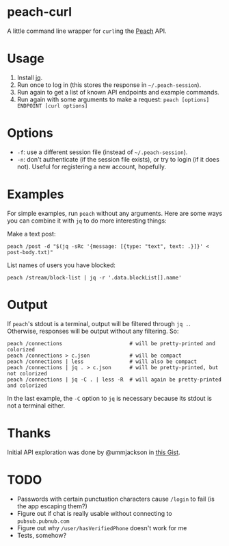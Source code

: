 # peach-curl

A little command line wrapper for `curl`ing the
[Peach](http://peach.cool/) API.

# Usage

1. Install [jq](https://stedolan.github.io/jq/).
2. Run once to log in (this stores the response in `~/.peach-session`).
3. Run again to get a list of known API endpoints and example commands.
4. Run again with some arguments to make a request: `peach [options] ENDPOINT [curl options]`

# Options

- `-f`: use a different session file (instead of `~/.peach-session`).
- `-n`: don't authenticate (if the session file exists), or try to login
  (if it does not). Useful for registering a new account, hopefully.

# Examples

For simple examples, run `peach` without any arguments. Here are some
ways you can combine it with `jq` to do more interesting things:

Make a text post:

    peach /post -d "$(jq -sRc '{message: [{type: "text", text: .}]}' < post-body.txt)"

List names of users you have blocked:

    peach /stream/block-list | jq -r '.data.blockList[].name'

# Output

If `peach`'s stdout is a terminal, output will be filtered through `jq
.`. Otherwise, responses will be output without any filtering. So:

    peach /connections                      # will be pretty-printed and colorized
    peach /connections > c.json             # will be compact
    peach /connections | less               # will also be compact
    peach /connections | jq . > c.json      # will be pretty-printed, but not colorized
    peach /connections | jq -C . | less -R  # will again be pretty-printed and colorized

In the last example, the `-C` option to `jq` is necessary because its
stdout is not a terminal either.

# Thanks

Initial API exploration was done by @ummjackson in [this Gist](https://gist.github.com/ummjackson/4db1da44c509576c1d1b).

# TODO

- Passwords with certain punctuation characters cause `/login` to fail
  (is the app escaping them?)
- Figure out if chat is really usable without connecting to `pubsub.pubnub.com`
- Figure out why `/user/hasVerifiedPhone` doesn't work for me
- Tests, somehow?
